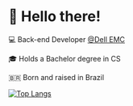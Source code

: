 
# 👋 Hello there!

💻 Back-end Developer [@Dell EMC](https://developer.dell.com/)

🎓 Holds a Bachelor degree in CS

🇧🇷 Born and raised in Brazil

  
[![Top Langs](https://github-readme-stats.vercel.app/api/top-langs/?username=jefersonf&layout=compact&hide=html,jupyter%20notebook,css&theme=dracula&hide_border=true)](https://github.com/jefersonf/github-readme-stats)
  

